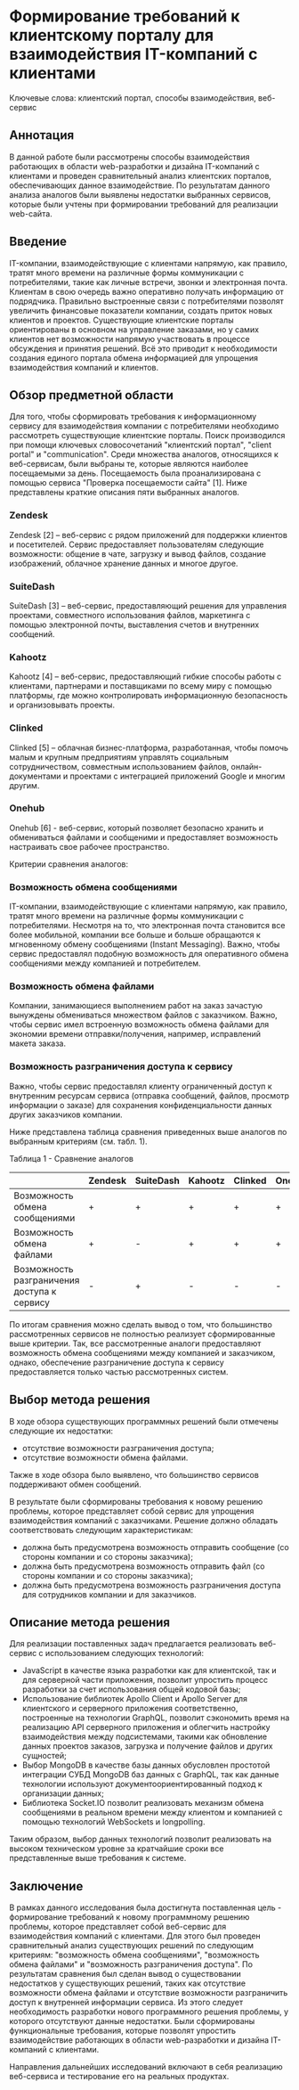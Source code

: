 # Формирование требований к клиентскому порталу для взаимодействия IT-компаний с клиентами
Ключевые слова: клиентский портал, способы взаимодействия, веб-сервис

## Аннотация
В данной работе были рассмотрены способы взаимодействия работающих в области web-разработки и дизайна IT-компаний с клиентами и проведен сравнительный анализ клиентских порталов, обеспечивающих данное взаимодействие. По результатам данного анализа аналогов были выявлены недостатки выбранных сервисов, которые были учтены при формировании требований для реализации web-сайта.

## Введение
IT-компании, взаимодействующие с клиентами напрямую, как правило, тратят много времени на различные формы коммуникации с потребителями, такие как личные встречи, звонки и электронная почта. Клиентам в свою очередь важно оперативно получать информацию от подрядчика. Правильно выстроенные связи с потребителями позволят увеличить финансовые показатели компании, создать приток новых клиентов и проектов. Существующие клиентские порталы ориентированы в основном на управление заказами, но у самих клиентов нет возможности напрямую участвовать в процессе обсуждения и принятия решений. Всё это приводит к необходимости создания единого портала обмена информацией для упрощения взаимодействия компаний и клиентов.

## Обзор предметной области
Для того, чтобы сформировать требования к информационному сервису для взаимодействия компании с потребителями необходимо рассмотреть существующие клиентские порталы. Поиск производился при помощи ключевых словосочетаний "клиентский портал", "client portal" и "communication". Среди множества аналогов, относящихся к веб-сервисам, были выбраны те, которые являются наиболее посещаемыми за день. Посещаемость была проанализирована с помощью сервиса "Проверка посещаемости сайта" [1]. Ниже представлены краткие описания пяти выбранных аналогов.

### Zendesk 

Zendesk [2] – веб-сервис с рядом приложений для поддержки клиентов и посетителей. Сервис предоставляет пользователям следующие возможности: общение в чате, загрузку и вывод файлов, создание изображений, облачное хранение данных и многое другое.

### SuiteDash

SuiteDash [3] – веб-сервис, предоставляющий решения для управления проектами, совместного использования файлов, маркетинга с помощью электронной почты, выставления счетов и внутренних сообщений.

### Kahootz

Kahootz [4] – веб-сервис, предоставляющий гибкие способы работы с клиентами, партнерами и поставщиками по всему миру с помощью платформы, где можно контролировать информационную безопасность и организовывать проекты.

### Clinked

Clinked [5] – облачная бизнес-платформа, разработанная, чтобы помочь малым и крупным предприятиям управлять социальным сотрудничеством, совместным использованием файлов, онлайн-документами и проектами с интеграцией приложений Google и многим другим.

### Onehub

Onehub [6] - веб-сервис, который позволяет безопасно хранить и обмениваться файлами и сообщеними и предоставляет возможность настраивать свое рабочее пространство.

Критерии сравнения аналогов:

### Возможность обмена сообщениями

IT-компании, взаимодействующие с клиентами напрямую, как правило, тратят много времени на различные формы коммуникации с потребителями. Несмотря на то, что электронная почта становится все более мобильной, компании все больше и больше обращаются к мгновенному обмену сообщениями (Instant Messaging). Важно, чтобы сервис предоставлял подобную возможность для оперативного обмена сообщениями между компанией и потребителем.

### Возможность обмена файлами

Компании, занимающиеся выполнением работ на заказ зачастую вынуждены обмениваться множеством файлов с заказчиком. Важно, чтобы сервис имел встроенную возможность обмена файлами для экономии времени отправки/получения, например, исправлений макета заказа.

### Возможность разграничения доступа к сервису

Важно, чтобы сервис предоставлял клиенту ограниченный доступ к внутренним ресурсам сервиса (отправка сообщений, файлов, просмотр информации о заказе) для сохранения конфиденциальности данных других заказчиков компании.

Ниже представлена таблица сравнения приведенных выше аналогов по выбранным критериям (см. табл. 1).

Таблица 1 - Сравнение аналогов

|                                             | Zendesk | SuiteDash | Kahootz | Clinked | Onehub |
|---------------------------------------------|---------|-----------|---------|---------|--------|
| Возможность обмена сообщениями              |    +    |     +     |    +    |    +    |    +   |
| Возможность обмена файлами                  |    +    |     -     |    +    |    +    |    +   |
| Возможность разграничения доступа к сервису |    -    |     +     |    -    |    -    |    -   |


По итогам сравнения можно сделать вывод о том, что большинство рассмотренных сервисов не полностью реализует сформированные выше критерии. Так, все рассмотренные аналоги предоставляют возможность обмена сообщениями между компанией и заказчиком, однако, обеспечение разграничение доступа к сервису предоставляется только частью рассмотренных систем.


## Выбор метода решения
В ходе обзора существующих программных решений были отмечены следующие их недостатки:
- отсутствие возможности разграничения доступа;
- отсутствие возможности обмена файлами.

Также в ходе обзора было выявлено, что большинство сервисов поддерживают обмен сообщений.

В результате были сформированы требования к новому решению проблемы, которое представляет собой сервис для упрощения взаимодействия компаний с заказчиками. Решение должно обладать соответствовать следующим характеристикам:
- должна быть предусмотрена возможность отправить сообщение (со стороны компании и со стороны заказчика);
- должна быть предусмотрена возможность отправить файл (со стороны компании и со стороны заказчика);
- должна быть предусмотрена возможность разграничения доступа для сотрудников компании и для заказчиков.

## Описание метода решения
Для реализации поставленных задач предлагается реализовать веб-сервис с использованием следующих технологий:
- JavaScript в качестве языка разработки как для клиентской, так и для серверной части приложения, позволит упростить процесс разработки за счет использования общей кодовой базы;
- Использование библиотек Apollo Client и Apollo Server для клиентского и серверного приложения соответственно, построенные на технологии GraphQL, позволит сэкономить время на реализацию API серверного приложения и облегчить настройку взаимодействия между подсистемами, такими как обновление данных проектов заказов, загрузка и получение файлов и других сущностей;
- Выбор MongoDB в качестве базы данных обусловлен простотой интеграции СУБД MongoDB баз данных с GraphQL, так как данные технологии используют документоориентированный подход к организации данных;
- Библиотека Socket.IO позволит реализовать механизм обмена сообщениями в реальном времени между клиентом и компанией с помощью технологий WebSockets и longpolling.

Таким образом, выбор данных технологий позволит реализовать на высоком техническом уровне за кратчайшие сроки все представленные выше требования к системе.

## Заключение
В рамках данного исследования была достигнута поставленная цель - формирование требований к новому программному решению проблемы, которое представляет собой веб-сервис для взаимодействия компаний с клиентами. Для этого был проведен сравнительный анализ существующих решений по следующим критериям: "возможность обмена сообщениями", "возможность обмена файлами" и "возможность разграничения доступа". По результатам сравнения был сделан вывод о существовании недостатков у существующих решений, таких как отсутствие возможности обмена файлами и отсутствие возможности разграничить доступ к внутренней информации сервиса. Из этого следует необходимость разработки нового программного решения проблемы, у которого отсутствуют данные недостатки. Были сформированы функциональные требования, которые позволят упростить взаимодействие работающих в области web-разработки и дизайна IT-компаний с клиентами.

Направления дальнейших исследований включают в себя реализацию веб-сервиса и тестирование его на реальных продуктах.